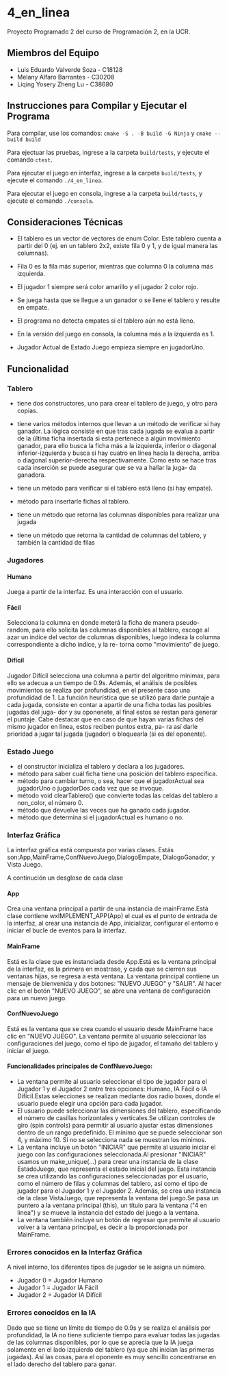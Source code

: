# 4_en_linea
Proyecto Programado 2 del curso de Programación 2, en la UCR.

## Miembros del Equipo
- Luis Eduardo Valverde Soza - C18128
- Melany Alfaro Barrantes - C30208
- Liqing Yosery Zheng Lu - C38680

## Instrucciones para Compilar y Ejecutar el Programa
Para compilar, use los comandos: 
    `cmake -S . -B build -G Ninja` y `cmake --build build`

Para ejectuar las pruebas, ingrese a la carpeta `build/tests`, y ejecute el comando `ctest`.

Para ejecutar el juego en interfaz, ingrese a la carpeta `build/tests`, y ejecute el comando `./4_en_linea`.

Para ejecutar el juego en consola, ingrese a la carpeta `build/tests`, y ejecute el comando `./consola`.

## Consideraciones Técnicas
- El tablero es un vector de vectores de enum Color. Este tablero cuenta a partir del 0 (ej. en un tablero 2x2, existe fila 0 y 1, y de igual manera las columnas).

- Fila 0 es la fila más superior, mientras que columna 0 la columna más izquierda. 

- El jugador 1 siempre será color amarillo y el jugador 2 color rojo.

- Se juega hasta que se llegue a un ganador o se llene el tablero y resulte en empate.

- El programa no detecta empates si el tablero aún no está lleno.

- En la versión del juego en consola, la columna más a la izquierda es 1.

- Jugador Actual de Estado Juego empieza siempre en jugadorUno.

## Funcionalidad

### Tablero
- tiene dos constructores, uno para crear el tablero de juego, y otro para copias.

- tiene varios métodos internos que llevan a un método de verificar si hay ganador. 
  La lógica consiste en que tras cada jugada se evalua a partir de la última ficha
  insertada si esta pertenece a algún movimiento ganador, para ello busca la ficha
  más a la izquierda, inferior o diagonal inferior-izquierda y busca si hay cuatro
  en línea hacia la derecha, arriba o diagonal superior-derecha respectivamente.
  Como esto se hace tras cada inserción se puede asegurar que se va a hallar la juga-
  da ganadora.
   
- tiene un método para verificar si el tablero está lleno (si hay empate).

- método para insertarle fichas al tablero.

- tiene un método que retorna las columnas disponibles para realizar una jugada

- tiene un método que retorna la cantidad de columnas del tablero, y también la cantidad de filas

### Jugadores

#### Humano
Juega a partir de la interfaz. Es una interacción con el usuario.

#### Fácil
Selecciona la columna en donde meterá la ficha de manera pseudo-random, para ello
solicita las columnas disponibles al tablero, escoge al azar un indice del vector de
columnas disponibles, luego indexa la columna correspondiente a dicho indice, y la re-
torna como "movimiento" de juego.

#### Difícil
Jugador Difícil selecciona una columna a partir del algoritmo minimax, para ello se adecua 
a un tiempo de 0.9s. Además, el análisis de posibles movimientos se realiza por profundidad, 
en el presente caso una profundidad de 1. La función heurística que se utilizó para darle
puntaje a cada jugada, consiste en contar a apartir de una ficha todas las posibles jugadas del juga-
dor y su oponenete, al final estos se restan para generar el puntaje. Cabe destacar que en 
caso de que hayan varias fichas del mismo jugador en línea, estos reciben puntos extra, pa-
ra así darle prioridad a jugar tal jugada (jugador) o bloquearla (si es del oponente). 

### Estado Juego
- el constructor inicializa el tablero y declara a los jugadores.
- método para saber cuál ficha tiene una posición del tablero específica.
- método para cambiar turno, o sea, hacer que el jugadorActual sea jugadorUno o jugadorDos cada vez que se invoque.
- método void clearTablero() que convierte todas las celdas del tablero a non_color, el número 0.
- método que devuelve las veces que ha ganado cada jugador.
- método que determina si el jugadorActual es humano o no.

### Interfaz Gráfica

La interfaz gráfica está compuesta por varias clases. Estás son:App,MainFrame,ConfNuevoJuego,DialogoEmpate, DialogoGanador, y Vista Juego.

A continución un desglose de cada clase

#### App

Crea una ventana principal a partir de una instancia de mainFrame.Está clase contiene wxIMPLEMENT_APP(App) el cual es el punto de entrada de la interfaz, al crear una instancia de App, inicializar, configurar el entorno e iniciar el bucle de eventos para la interfaz. 

#### MainFrame

Está es la clase que es instanciada desde App.Está es la ventana principal de la interfaz, es la primera en mostrase, y cada que se cierren sus ventanas hijas, se regresa a está ventana. La ventana principal contiene un mensaje de bienvenida y dos botones: "NUEVO JUEGO" y "SALIR". Al hacer clic en el botón "NUEVO JUEGO", se abre una ventana de configuración para un nuevo juego.

#### ConfNuevoJuego

Está es la ventana que se crea cuando el usuario desde MainFrame hace clic en "NUEVO JUEGO". La ventana permite al usuario seleccionar las configuraciones del juego, como el tipo de jugador, el tamaño del tablero y iniciar el juego.

#### Funcionalidades principales de ConfNuevoJuego:
    
- La ventana permite al usuario seleccionar el tipo de jugador para el Jugador 1 y el  Jugador 2 entre tres opciones: Humano, IA Fácil o IA Difícil.Estas selecciones se realizan mediante dos radio boxes, donde el usuario puede elegir una opción para cada jugador.
- El usuario puede seleccionar las dimensiones del tablero, especificando el número de casillas horizontales y verticales.Se utilizan controles de giro (spin controls) para permitir al usuario ajustar estas dimensiones dentro de un rango predefinido. El mínimo que se puede seleccionar son 4, y máximo 10. Si no se selecciona nada se muestran los mínimos. 
- La ventana incluye un botón "INICIAR" que permite al usuario iniciar el juego con las configuraciones seleccionada.Al presionar "INICIAR" usamos un make_unique<EstadoJuego>(...) para crear una instancia de la clase EstadoJuego, que representa el estado inicial del juego. Esta instancia se crea utilizando las configuraciones seleccionadas por el usuario, como el número de filas y columnas del tablero, así como el tipo de jugador para el Jugador 1 y el Jugador 2. Además, se crea una instancia de la clase VistaJuego, que representa la ventana del juego.Se pasa un puntero a la ventana principal (this), un título para la ventana ("4 en linea") y se mueve la instancia del estado del juego a la ventana.
- La ventana también incluye un botón de regresar que permite al usuario volver a la ventana principal, es decir a la proporcionada por MainFrame.

### Errores conocidos en la Interfaz Gráfica

A nivel interno, los diferentes tipos de jugador se le asigna un número.

- Jugador 0 = Jugador Humano
- Jugador 1 = Jugador IA Fácil
- Jugador 2 = Jugador IA Difícil

### Errores conocidos en la IA

Dado que se tiene un límite de tiempo de 0.9s y se realiza el análisis por profundidad, la IA no tiene suficiente tiempo para evaluar todas las jugadas de las columnas disponibles,
por lo que se aprecia que la IA juega solamente en el lado izquierdo del tablero (ya que ahí inician las primeras jugadas). Así las cosas, para el oponente es muy sencillo concentrarse
en el lado derecho del tablero para ganar. 


